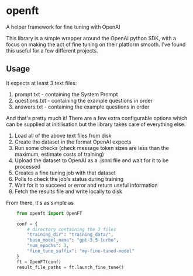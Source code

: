 # openft
A helper framework for fine tuning with OpenAI

This library is a simple wrapper around the OpenAI python SDK, with a focus on making the act
of fine tuning on their platform smooth. I've found this useful for a few different projects.

## Usage
It expects at least 3 text files:
1. prompt.txt - containing the System Prompt
2. questions.txt - containing the example questions in order
3. answers.txt - containing the example questions in order

And that's pretty much it! There are a few extra configurable
options which can be supplied at initilisation but the library
takes care of everything else:

1. Load all of the above text files from disk
2. Create the dataset in the format OpenAI expects
3. Run some checks (check message token sizes are less than the maximum, estimate costs of training)
4. Upload the dataset to OpenAI as a .jsonl file and wait for it to be processed
5. Creates a fine tuning job with that dataset
6. Polls to check the job's status during training
7. Wait for it to succeed or error and return useful information
8. Fetch the results file and write locally to disk

From there, it's as simple as
```python
    from openft import OpenFT

    conf = {
        # directory containing the 3 files
        "training_dir": "training_data/", 
        "base_model_name": "gpt-3.5-turbo",
        "num_epochs": 3,
        "fine_tune_suffix": "my-fine-tuned-model"
    }
    ft = OpenFT(conf)
    result_file_paths = ft.launch_fine_tune()
```
